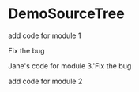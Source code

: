 # DemoSourceTree

add code for module 1

Fix the bug

Jane's code for module 3.'Fix the bug

add code for module 2